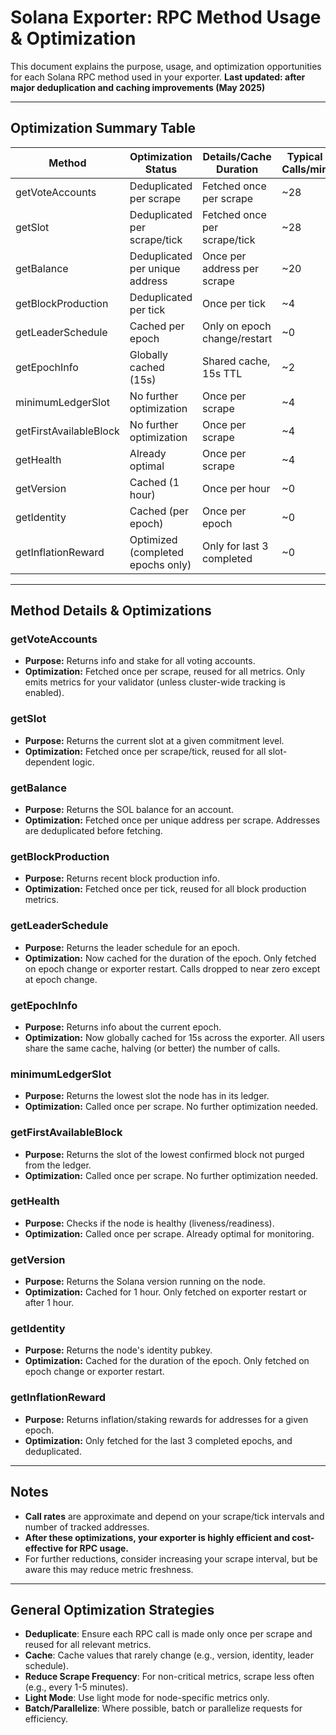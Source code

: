 # Solana Exporter: RPC Method Usage & Optimization

This document explains the purpose, usage, and optimization opportunities for each Solana RPC method used in your exporter. **Last updated: after major deduplication and caching improvements (May 2025)**

---

## Optimization Summary Table

| Method                | Optimization Status                | Details/Cache Duration         | Typical Calls/min |
|-----------------------|------------------------------------|-------------------------------|-------------------|
| getVoteAccounts       | Deduplicated per scrape            | Fetched once per scrape       | ~28               |
| getSlot               | Deduplicated per scrape/tick       | Fetched once per scrape/tick  | ~28               |
| getBalance            | Deduplicated per unique address    | Once per address per scrape   | ~20               |
| getBlockProduction    | Deduplicated per tick              | Once per tick                 | ~4                |
| getLeaderSchedule     | Cached per epoch                   | Only on epoch change/restart  | ~0                |
| getEpochInfo          | Globally cached (15s)              | Shared cache, 15s TTL         | ~2                |
| minimumLedgerSlot     | No further optimization            | Once per scrape               | ~4                |
| getFirstAvailableBlock| No further optimization            | Once per scrape               | ~4                |
| getHealth             | Already optimal                    | Once per scrape               | ~4                |
| getVersion            | Cached (1 hour)                    | Once per hour                 | ~0                |
| getIdentity           | Cached (per epoch)                 | Once per epoch                | ~0                |
| getInflationReward    | Optimized (completed epochs only)  | Only for last 3 completed     | ~0                |

---

## Method Details & Optimizations

### getVoteAccounts
- **Purpose:** Returns info and stake for all voting accounts.
- **Optimization:** Fetched once per scrape, reused for all metrics. Only emits metrics for your validator (unless cluster-wide tracking is enabled).

### getSlot
- **Purpose:** Returns the current slot at a given commitment level.
- **Optimization:** Fetched once per scrape/tick, reused for all slot-dependent logic.

### getBalance
- **Purpose:** Returns the SOL balance for an account.
- **Optimization:** Fetched once per unique address per scrape. Addresses are deduplicated before fetching.

### getBlockProduction
- **Purpose:** Returns recent block production info.
- **Optimization:** Fetched once per tick, reused for all block production metrics.

### getLeaderSchedule
- **Purpose:** Returns the leader schedule for an epoch.
- **Optimization:** Now cached for the duration of the epoch. Only fetched on epoch change or exporter restart. Calls dropped to near zero except at epoch change.

### getEpochInfo
- **Purpose:** Returns info about the current epoch.
- **Optimization:** Now globally cached for 15s across the exporter. All users share the same cache, halving (or better) the number of calls.

### minimumLedgerSlot
- **Purpose:** Returns the lowest slot the node has in its ledger.
- **Optimization:** Called once per scrape. No further optimization needed.

### getFirstAvailableBlock
- **Purpose:** Returns the slot of the lowest confirmed block not purged from the ledger.
- **Optimization:** Called once per scrape. No further optimization needed.

### getHealth
- **Purpose:** Checks if the node is healthy (liveness/readiness).
- **Optimization:** Called once per scrape. Already optimal for monitoring.

### getVersion
- **Purpose:** Returns the Solana version running on the node.
- **Optimization:** Cached for 1 hour. Only fetched on exporter restart or after 1 hour.

### getIdentity
- **Purpose:** Returns the node's identity pubkey.
- **Optimization:** Cached for the duration of the epoch. Only fetched on epoch change or exporter restart.

### getInflationReward
- **Purpose:** Returns inflation/staking rewards for addresses for a given epoch.
- **Optimization:** Only fetched for the last 3 completed epochs, and deduplicated.

---

## Notes
- **Call rates** are approximate and depend on your scrape/tick intervals and number of tracked addresses.
- **After these optimizations, your exporter is highly efficient and cost-effective for RPC usage.**
- For further reductions, consider increasing your scrape interval, but be aware this may reduce metric freshness.

---

## General Optimization Strategies
- **Deduplicate**: Ensure each RPC call is made only once per scrape and reused for all relevant metrics.
- **Cache**: Cache values that rarely change (e.g., version, identity, leader schedule).
- **Reduce Scrape Frequency**: For non-critical metrics, scrape less often (e.g., every 1-5 minutes).
- **Light Mode**: Use light mode for node-specific metrics only.
- **Batch/Parallelize**: Where possible, batch or parallelize requests for efficiency. 